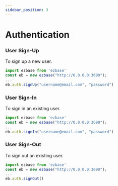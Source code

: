 ```yaml
---
sidebar_position: 3
---
```


# Authentication

### User Sign-Up
To sign up a new user.
```js
import ezbase from 'ezbase'
const eb = new ezbase("http://0.0.0.0:3690"); 
...
eb.auth.signUp("username@email.com", "password")
```

### User Sign-In
To sign in an existing user.
```js
import ezbase from 'ezbase'
const eb = new ezbase("http://0.0.0.0:3690"); 
...
eb.auth.signIn("username@email.com", "password")
```

### User Sign-Out
To sign out an existing user.
```js
import ezbase from 'ezbase'
const eb = new ezbase("http://0.0.0.0:3690"); 
...
eb.auth.signOut()
```

